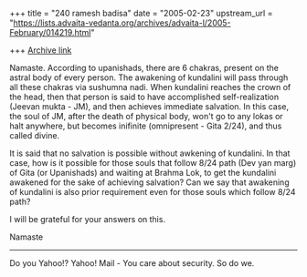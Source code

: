 +++
title = "240 ramesh badisa"
date = "2005-02-23"
upstream_url = "https://lists.advaita-vedanta.org/archives/advaita-l/2005-February/014219.html"

+++
[Archive link](https://lists.advaita-vedanta.org/archives/advaita-l/2005-February/014219.html)

Namaste.
According to upanishads, there are 6 chakras, present on the astral body of every person. The awakening of kundalini will pass through all these chakras via sushumna nadi. When kundalini reaches the crown of the head, then that person is said to have accomplished self-realization (Jeevan mukta - JM), and then achieves immediate salvation. In this case, the soul of JM, after the death of physical body, won't go to any lokas or halt anywhere, but becomes inifinite (omnipresent - Gita 2/24), and thus called divine. 

It is said that no salvation is possible without awkening of kundalini. In that case, how is it possible for those souls that follow 8/24 path (Dev yan marg) of Gita (or Upanishads) and waiting at Brahma Lok, to get the kundalini awakened for the sake of achieving salvation? Can we say that awakening of kundalini is also prior requirement even for those souls which follow 8/24 path? 

I will be grateful for your answers on this.

Namaste


---------------------------------
Do you Yahoo!?
 Yahoo! Mail - You care about security. So do we.

